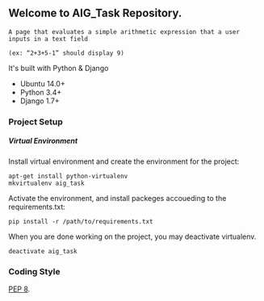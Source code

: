 ## Welcome to AIG_Task Repository.
```
A page that evaluates a simple arithmetic expression that a user inputs in a text field 
```
```
(ex: “2+3+5-1” should display 9)
```

It's built with Python & Django
* Ubuntu 14.0+
* Python 3.4+
* Django 1.7+

### Project Setup
##### Virtual Environment

Install virtual environment and create the environment for the project:
```
apt-get install python-virtualenv
mkvirtualenv aig_task
```

Activate the environment, and install packeges accoueding to the requirements.txt:
```
pip install -r /path/to/requirements.txt
```

When you are done working on the project, you may deactivate virtualenv.
```
deactivate aig_task
```

### Coding Style
[PEP 8](https://www.python.org/dev/peps/pep-0008/).

